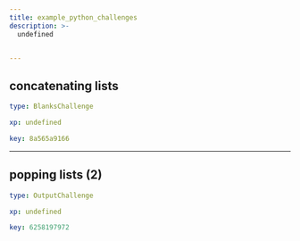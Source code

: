 ```yaml
---
title: example_python_challenges
description: >-
  undefined


---
```

## concatenating lists

```yaml
type: BlanksChallenge

xp: undefined

key: 8a565a9166
```














---
## popping lists (2)

```yaml
type: OutputChallenge

xp: undefined

key: 6258197972
```













